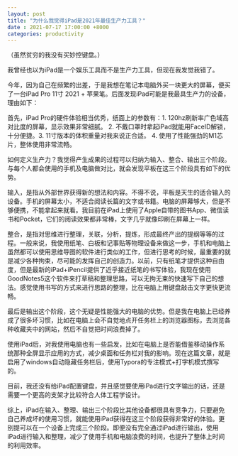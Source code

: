 ```yaml
---
layout: post
title: "为什么我觉得iPad是2021年最佳生产力工具？"
date : 2021-07-17 17:00:00 +8000
categories: productivity
---
```


（虽然贫穷的我没有买妙控键盘。）

我曾经也以为iPad是一个娱乐工具而不是生产力工具，但现在我发觉我错了。

今年，因为自己在频繁的出差，于是我想在笔记本电脑外买一块更大的屏幕，便买了一台iPad Pro 11寸 2021 + 苹果笔。后面发现iPad可能是我最具生产力的设备，理由如下：

首先，iPad Pro的硬件体验相当优秀，纸面上的参数有：1. 120hz刷新率广色域高对比度的屏幕，显示效果非常细腻。 2. 不戴口罩时拿起iPad就能用FaceID解锁，十分便捷。3. 11寸版本的体积重量对我来说正合适。 4. 使用了性能强劲的M1芯片，整体使用非常流畅。

如何定义生产力？我觉得产生成果的过程可以归纳为输入、整合、输出三个阶段。与每个人都会使用的手机及电脑做对比，就会发现平板在这三个阶段具有如下的优势。

输入，是指从外部世界获得新的想法和内容。不得不说，平板是天生的适合输入的设备。手机的屏幕太小，不适合阅读长篇的文字或书籍。电脑的屏幕够大，但是不够便携，不能拿起来就看。我目前在iPad上使用了Apple自带的图书App、微信读书和Pocket，它们的阅读效果都非常棒，文字几乎就像印刷在屏幕上一样。

整合，是指对思维进行整理，关联，分析，提炼，形成最终产出的提纲等等的过程。一般来说，我使用纸笔、白板和记事贴等物理设备来做这一步，手机和电脑上虽然都可以使用思维导图的软件进行类似的工作，但进行思考的时候，最重要的就是减少各种拘束，尽可能的发挥自己的创造力。以前，只有纸笔才提供这种自由度，但是最新的iPad+iPencil提供了近乎接近纸笔的书写体验，我现在使用GoodNotes5这个软件来打草稿和整理思路，可以无拘无束的快速写下自己的想法。感觉使用书写的方式来进行思路的整理，比在电脑上用键盘敲击文字更快更流畅。

最后是输出这个阶段，这个无疑是性能强大的电脑的优势。但是我在电脑上已经养成了很多坏习惯，比如在电脑上会不自觉地点开任务栏上的浏览器图标，去浏览各种收藏夹中的网站，然后不自觉把时间浪费掉了。

使用iPad后，对我使用电脑也有一些启发，比如在电脑上是否能借鉴移动操作系统那种全屏显示应用的方式，减少桌面和任务栏对我的影响。现在这篇文章，就是启用了windows自动隐藏任务栏后，使用Typora的专注模式+打字机模式撰写的。

目前，我还没有给iPad配置键盘，并且感觉要使用iPad进行文字输出的话，还是需要一个更高的支架才比较符合人体工程学设计。

综上，iPad在输入、整理、输出三个阶段比其他设备都很具有竞争力，只要避免自己养成坏的使用习惯，就能使用iPad获得在这三个阶段获得非常好的体验。更别提可以在一个设备上完成三个阶段。即便没有完全通过iPad进行输出，使用iPad进行输入和整理，减少了使用手机和电脑浪费的时间，也提升了整体上时间的利用效率。
